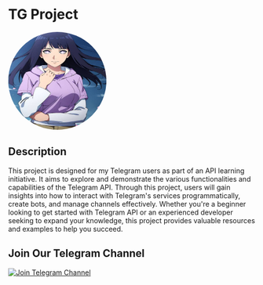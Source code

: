# TG Project

<img src="readme.jpg" alt="Project Image" style="width: 200px; height: 200px; border-radius: 50%; overflow: hidden;">

## Description

This project is designed for my Telegram users as part of an API learning initiative. It aims to explore and demonstrate the various functionalities and capabilities of the Telegram API. Through this project, users will gain insights into how to interact with Telegram's services programmatically, create bots, and manage channels effectively. Whether you're a beginner looking to get started with Telegram API or an experienced developer seeking to expand your knowledge, this project provides valuable resources and examples to help you succeed.

## Join Our Telegram Channel

[![Join Telegram Channel](https://img.shields.io/badge/Join-Telegram-blue)](https://t.me/Universe_teach)
